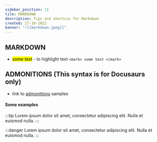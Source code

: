 ```yaml
---
sidebar_position: 11
tile: MARKDOWN
description: Tips and shortcus for Markdown
created: 27-10-2022
banner: "![[markdown.jpeg]]"
---
```

## MARKDOWN
- <mark>some text</mark>  - to highlight text `<mark> some text </mark>`

## ADMONITIONS (This syntax is for Docusaurs only)
- link to [admonitions](https://github.com/valentine195/obsidian-admonition) samples
#### Some examples
:::tip
Lorem ipsum dolor sit amet, consectetur adipiscing elit. Nulla et euismod nulla.
:::

:::danger
Lorem ipsum dolor sit amet, consectetur adipiscing elit. Nulla et euismod nulla.
:::
